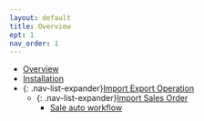 ```yaml
---
layout: default
title: Overview
ept: 1
nav_order: 1
---
```


- [Overview](overview/1-overview.md)
- [Installation](installation/2-installation.md)
- {: .nav-list-expander}[Import Export Operation](import-export-operations/4-import-export-operations.md)
  - {: .nav-list-expander}[Import Sales Order](import-export-operations/4-9-import-sale-order.md)
    - [Sale auto workflow](import-export-operations/4-9-1-sales-auto-workflow.md)
